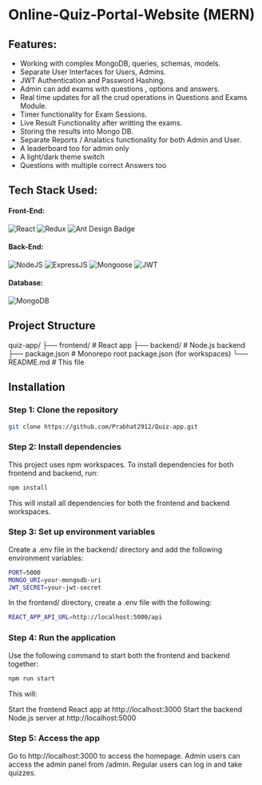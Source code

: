 # Online-Quiz-Portal-Website (MERN)

## Features:
* Working with complex MongoDB, queries, schemas, models.
* Separate User Interfaces for Users, Admins.
* JWT Authentication and Password Hashing.
* Admin can add exams with questions , options and answers.
* Real time updates for all the crud operations in Questions and Exams Module.
* Timer functionality for Exam Sessions.
* Live Result Functionality after writting the exams.
* Storing the results into Mongo DB.
* Separate Reports / Analatics functionality for both Admin and User.
* A leaderboard too for admin only
* A light/dark theme switch
* Questions with multiple correct Answers too

## Tech Stack Used:
#### Front-End:
<img alt="React" src="https://img.shields.io/badge/react-%2320232a.svg?style=for-the-badge&logo=react&logoColor=%2361DAFB"/> <img alt="Redux" src="https://img.shields.io/badge/Redux-593D88?style=for-the-badge&logo=redux&logoColor=white"/> <img src="https://img.shields.io/badge/Ant%20Design-0170FE?logo=antdesign&logoColor=fff&style=for-the-badge" alt="Ant Design Badge">

#### Back-End:
<img alt="NodeJS" src="https://img.shields.io/badge/Node.js-43853D?style=for-the-badge&logo=node.js&logoColor=white"/> <img alt="ExpressJS" src="https://img.shields.io/badge/Express.js-000000?style=for-the-badge&logo=express&logoColor=white"/> <img alt="Mongoose" src ="https://img.shields.io/badge/Mongoose-orange?style=for-the-badge&logo=mongodb&logoColor=white"/> <img alt="JWT" src ="https://img.shields.io/badge/JWT-red?style=for-the-badge&logo=JSON+Web+Tokens&logoColor=white"/> 

#### Database:
<img alt="MongoDB" src ="https://img.shields.io/badge/MongoDB-4EA94B?style=for-the-badge&logo=mongodb&logoColor=white"/>

## Project Structure
quiz-app/ ├── frontend/ # React app ├── backend/ # Node.js backend ├── package.json # Monorepo root package.json (for workspaces) └── README.md # This file

## Installation

### Step 1: Clone the repository

```bash
git clone https://github.com/Prabhat2912/Quiz-app.git
```
### Step 2: Install dependencies
This project uses npm workspaces. To install dependencies for both frontend and backend, run:

```bash
npm install
```
This will install all dependencies for both the frontend and backend workspaces.
 
### Step 3: Set up environment variables
Create a .env file in the backend/ directory and add the following environment variables:
```bash
PORT=5000
MONGO_URI=your-mongodb-uri
JWT_SECRET=your-jwt-secret
```
In the frontend/ directory, create a .env file with the following:
```bash
REACT_APP_API_URL=http://localhost:5000/api
```
### Step 4: Run the application
Use the following command to start both the frontend and backend together:

```bash
npm run start
```
This will:

Start the frontend React app at http://localhost:3000
Start the backend Node.js server at http://localhost:5000
### Step 5: Access the app
Go to http://localhost:3000 to access the homepage.
Admin users can access the admin panel from /admin.
Regular users can log in and take quizzes.

